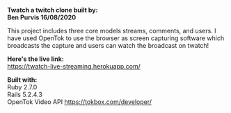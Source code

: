**Twatch a twitch clone built by:**  
**Ben Purvis 16/08/2020**

This project includes three core models streams, comments, and users. 
I have used OpenTok to use the browser as screen capturing software which
broadcasts the capture and users can watch the broadcast on twatch! 

**Here's the live link:**  
https://twatch-live-streaming.herokuapp.com/

**Built with:**   
Ruby 2.7.0  
Rails 5.2.4.3  
OpenTok Video API https://tokbox.com/developer/
